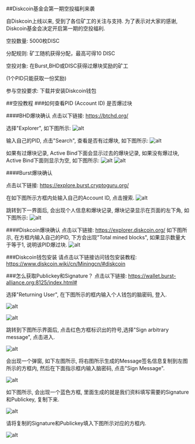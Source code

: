 ##Diskcoin基金会第一期空投福利来袭

自Diskcoin上线以来, 受到了各位矿工的关注与支持. 为了表示对大家的感谢, Diskcoin基金会决定开启第一期的空投福利.

空投数量: 5000枚DISC

分配规则: 矿工随机获得分配，最高可得10 DISC

空投对象: 在Burst,BHD或DISC获得过爆块奖励的矿工

(1个PID只能获取一份奖励)

参与空投要求: 下载并安装Diskcoin钱包

##空投教程
###如何查看PID (Account ID) 是否爆过块

####BHD爆块确认
点击以下链接: <https://btchd.org/>

选择"Explorer", 如下图所示:
![alt](image/BHDexplorer.jpg)

输入自己的PID, 点击"Search", 查看是否有过爆块, 如下图所示:
![alt](image/BHDpidcn.jpg)

如果有过爆块记录, Active Bind下面会显示过去的爆块记录, 如果没有爆过块, Active Bind下面则显示为空, 如下图所示:
![alt](image/activebindcn.jpg)
![alt](image/noactivebindcn.png)


####Burst爆块确认

点击以下链接: <https://explore.burst.cryptoguru.org/>

在如下图所示方框内处输入自己的Account ID, 点击搜索.
![alt](image/accountIDcn.png)

跳转到下一界面后, 会出现个人信息和爆块记录, 爆块记录显示在页面的左下角, 如下图所示: 
![alt](image/recordcn.jpg)


####Diskcoin爆块确认
点击以下链接: <https://explorer.diskcoin.org/>
如下图所示, 在方框内输入自己的PID, 下方会出现"Total mined blocks", 如果显示数量大于等于1, 说明该PID爆过块.
![alt](image/DISCpidcn.png)


###Diskcoin钱包安装
请点击以下链接访问钱包安装教程: <https://www.diskcoin.wiki/cn/Miningcn/#diskcoin>


###怎么获取Publickey和Signature？
点击以下链接: <https://wallet.burst-alliance.org:8125/index.html#>

选择"Returning User", 在下图所示的框内输入个人钱包的脑密码, 登入.

![alt](image/Burstuser.jpg)

![alt](image/passphrasecn.jpg)

跳转到下图所示界面后, 点击红色方框标识出的符号,选择"Sign arbitrary message", 点击进入.

![alt](image/message.png)

会出现一个弹窗, 如下左图所示, 将右图所示生成的Message签名信息复制到左图所示的方框内, 然后在下面指示框内输入脑密码, 点击"Sign Message".

![alt](image/signaturecn.jpg)

如下图所示, 会出现一个蓝色方框, 里面生成的就是我们资料填写需要的Signature和Publickey, 复制下来.

![alt](image/publickey.jpg)

请将复制的Signature和Publickey填入下图所示对应的方框内.

![alt](image/copy.jpg)
